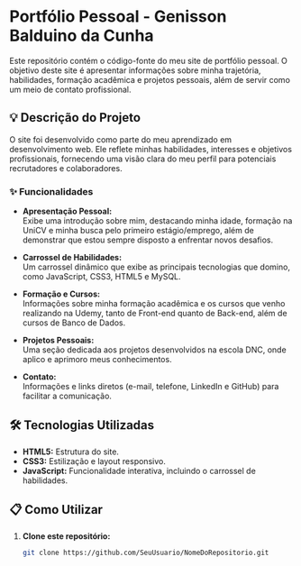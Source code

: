 # Portfólio Pessoal - Genisson Balduino da Cunha

Este repositório contém o código-fonte do meu site de portfólio pessoal. O objetivo deste site é apresentar informações sobre minha trajetória, habilidades, formação acadêmica e projetos pessoais, além de servir como um meio de contato profissional.

## 💡 Descrição do Projeto

O site foi desenvolvido como parte do meu aprendizado em desenvolvimento web. Ele reflete minhas habilidades, interesses e objetivos profissionais, fornecendo uma visão clara do meu perfil para potenciais recrutadores e colaboradores.

### ✨ Funcionalidades

- **Apresentação Pessoal:**  
  Exibe uma introdução sobre mim, destacando minha idade, formação na UniCV e minha busca pelo primeiro estágio/emprego, além de demonstrar que estou sempre disposto a enfrentar novos desafios.

- **Carrossel de Habilidades:**  
  Um carrossel dinâmico que exibe as principais tecnologias que domino, como JavaScript, CSS3, HTML5 e MySQL.

- **Formação e Cursos:**  
  Informações sobre minha formação acadêmica e os cursos que venho realizando na Udemy, tanto de Front-end quanto de Back-end, além de cursos de Banco de Dados.

- **Projetos Pessoais:**  
  Uma seção dedicada aos projetos desenvolvidos na escola DNC, onde aplico e aprimoro meus conhecimentos.

- **Contato:**  
  Informações e links diretos (e-mail, telefone, LinkedIn e GitHub) para facilitar a comunicação.

## 🛠️ Tecnologias Utilizadas

- **HTML5:** Estrutura do site.
- **CSS3:** Estilização e layout responsivo.
- **JavaScript:** Funcionalidade interativa, incluindo o carrossel de habilidades.

## 📋 Como Utilizar

1. **Clone este repositório:**

   ```bash
   git clone https://github.com/SeuUsuario/NomeDoRepositorio.git
